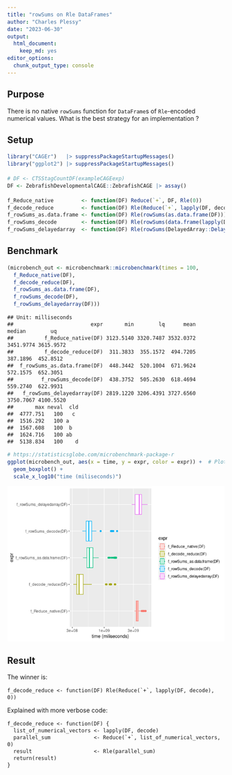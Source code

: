 ```yaml
---
title: "rowSums on Rle DataFrames"
author: "Charles Plessy"
date: "2023-06-30"
output: 
  html_document: 
    keep_md: yes
editor_options: 
  chunk_output_type: console
---
```


## Purpose

There is no native `rowSums` function for `DataFrame`s of `Rle`-encoded
numerical values.  What is the best strategy for an implementation ?

## Setup


```r
library("CAGEr")   |> suppressPackageStartupMessages()
library("ggplot2") |> suppressPackageStartupMessages()

# DF <- CTSStagCountDF(exampleCAGEexp)
DF <- ZebrafishDevelopmentalCAGE::ZebrafishCAGE |> assay()

f_Reduce_native         <- function(DF) Reduce(`+`, DF, Rle(0))
f_decode_reduce         <- function(DF) Rle(Reduce(`+`, lapply(DF, decode), 0))
f_rowSums_as.data.frame <- function(DF) Rle(rowSums(as.data.frame(DF)))
f_rowSums_decode        <- function(DF) Rle(rowSums(data.frame(lapply(DF, decode))))
f_rowSums_delayedarray  <- function(DF) Rle(rowSums(DelayedArray::DelayedArray(DF)))
```

## Benchmark


```r
(microbench_out <- microbenchmark::microbenchmark(times = 100,
  f_Reduce_native(DF),
  f_decode_reduce(DF),
  f_rowSums_as.data.frame(DF),
  f_rowSums_decode(DF),
  f_rowSums_delayedarray(DF)))
```

```
## Unit: milliseconds
##                         expr       min        lq      mean    median        uq
##          f_Reduce_native(DF) 3123.5140 3320.7487 3532.0372 3451.9774 3615.9572
##          f_decode_reduce(DF)  311.3833  355.1572  494.7205  387.1896  452.8512
##  f_rowSums_as.data.frame(DF)  448.3442  520.1004  671.9624  572.1575  652.3051
##         f_rowSums_decode(DF)  438.3752  505.2630  618.4694  559.2740  622.9931
##   f_rowSums_delayedarray(DF) 2819.1220 3206.4391 3727.6560 3750.7067 4100.5520
##       max neval  cld
##  4777.751   100   c 
##  1516.292   100 a   
##  1567.608   100  b  
##  1624.716   100 ab  
##  5138.834   100    d
```

```r
# https://statisticsglobe.com/microbenchmark-package-r
ggplot(microbench_out, aes(x = time, y = expr, color = expr)) +  # Plot performance comparison
  geom_boxplot() + 
  scale_x_log10("time (miliseconds)")
```

![](rowSums_on_Rle_DF_files/figure-html/benchmark-1.png)<!-- -->

## Result

The winner is:

```
f_decode_reduce <- function(DF) Rle(Reduce(`+`, lapply(DF, decode), 0))
```

Explained with more verbose code:

```
f_decode_reduce <- function(DF) {
  list_of_numerical_vectors <- lapply(DF, decode)
  parallel_sum              <- Reduce(`+`, list_of_numerical_vectors, 0)
  result                    <- Rle(parallel_sum)
  return(result)
}
```
